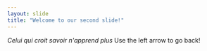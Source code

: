```yaml
---
layout: slide
title: "Welcome to our second slide!"
---
```

*Celui qui croit savoir n'apprend plus*
Use the left arrow to go back!
